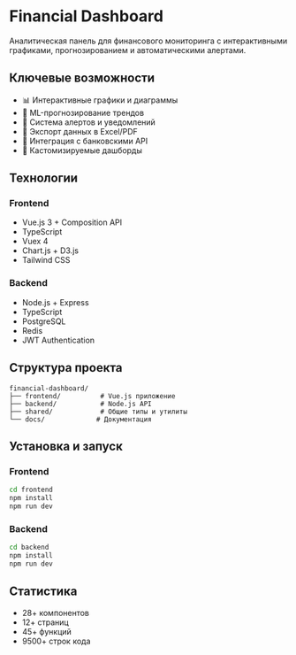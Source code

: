 # Financial Dashboard

Аналитическая панель для финансового мониторинга с интерактивными графиками, прогнозированием и автоматическими алертами.

## Ключевые возможности

- 📊 Интерактивные графики и диаграммы
- 🤖 ML-прогнозирование трендов
- 🔔 Система алертов и уведомлений
- 📄 Экспорт данных в Excel/PDF
- 🏦 Интеграция с банковскими API
- 🎨 Кастомизируемые дашборды

## Технологии

### Frontend
- Vue.js 3 + Composition API
- TypeScript
- Vuex 4
- Chart.js + D3.js
- Tailwind CSS

### Backend
- Node.js + Express
- TypeScript
- PostgreSQL
- Redis
- JWT Authentication

## Структура проекта

```
financial-dashboard/
├── frontend/          # Vue.js приложение
├── backend/           # Node.js API
├── shared/            # Общие типы и утилиты
└── docs/             # Документация
```

## Установка и запуск

### Frontend
```bash
cd frontend
npm install
npm run dev
```

### Backend
```bash
cd backend
npm install
npm run dev
```

## Статистика

- 28+ компонентов
- 12+ страниц
- 45+ функций
- 9500+ строк кода